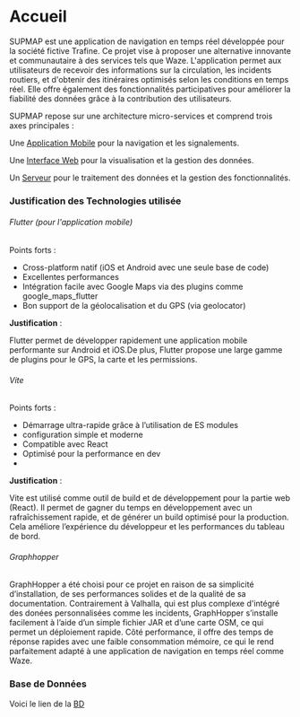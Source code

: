 # Accueil

SUPMAP est une application de navigation en temps réel développée pour la société fictive Trafine. Ce projet vise à proposer une alternative innovante et communautaire à des services tels que Waze. L'application permet aux utilisateurs de recevoir des informations sur la circulation, les incidents routiers, et d'obtenir des itinéraires optimisés selon les conditions en temps réel. Elle offre également des fonctionnalités participatives pour améliorer la fiabilité des données grâce à la contribution des utilisateurs.

SUPMAP repose sur une architecture micro-services et comprend trois axes principales :

Une [Application Mobile](Application-Mobile.md) pour la navigation et les signalements.

Une [Interface Web](Interface-Web.md) pour la visualisation et la gestion des données.

Un [Serveur](Serveur.md) pour le traitement des données et la gestion des fonctionnalités.

### Justification des Technologies utilisée

###### Flutter (pour l'application mobile)
Points forts :
- Cross-platform natif (iOS et Android avec une seule base de code)
- Excellentes performances 
- Intégration facile avec Google Maps via des plugins comme google_maps_flutter 
- Bon support de la géolocalisation et du GPS (via geolocator)

**Justification** :

Flutter permet de développer rapidement une application mobile performante sur Android et iOS.De plus, Flutter propose une large gamme de plugins pour le GPS, la carte et les permissions.

###### Vite
Points forts :
- Démarrage ultra-rapide grâce à l’utilisation de ES modules
- configuration simple et moderne
- Compatible avec React 
- Optimisé pour la performance en dev
- 
**Justification** :

Vite est utilisé comme outil de build et de développement pour la partie web (React). Il permet de gagner du temps en développement avec un rafraîchissement rapide, et de générer un build optimisé pour la production. Cela améliore l’expérience du développeur et les performances du tableau de bord.

###### Graphhopper

GraphHopper a été choisi pour ce projet en raison de sa simplicité d’installation, de ses performances solides et de la qualité de sa documentation. Contrairement à Valhalla, qui est plus complexe d'intégré des donées personnalisées comme les incidents, GraphHopper s’installe facilement à l’aide d’un simple fichier JAR et d’une carte OSM, ce qui permet un déploiement rapide. Côté performance, il offre des temps de réponse rapides avec une faible consommation mémoire, ce qui le rend parfaitement adapté à une application de navigation en temps réel comme Waze.

### Base de Données

 Voici le lien de la [BD](Base-de-Données.md)